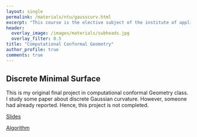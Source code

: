 ```yaml
---
layout: single
permalink: /materials/ntu/gausscurv.html
excerpt: "This course is the elective subject of the institute of applied mathematical sciences."
header:
  overlay_image: /images/materials/subheads.jpg
  overlay_filter: 0.5
title: "Computational Conformal Geometry"
author_profile: true
comments: true
---
```


## Discrete Minimal Surface

  This is my original final project in computational conformal Geometry class. I study some paper about discrete Gaussian curvature. However, someone had already reported. Hence, this project is not completed.

  [Slides](/pdf/materials/ntu/gausscurv/slides.pdf)<br>

  [Algorithm](https://github.com/Singyuan/Discrete-Gaussian-Curvature)

